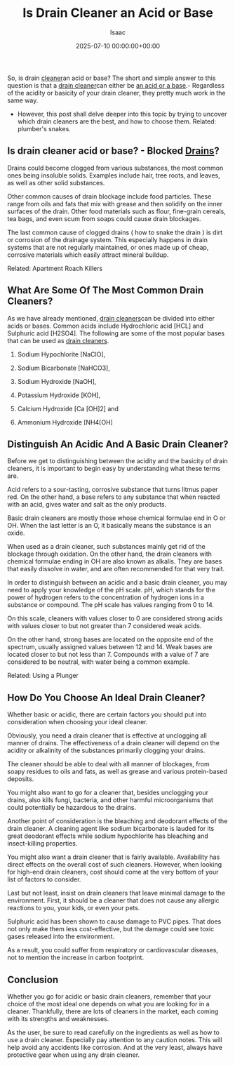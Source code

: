﻿---
title: Is Drain Cleaner an Acid or Base
description: So,is drain cleaner an acid or base?The short and simple answer to this question is that a drain cleaner can either be an acid or a base . - Regardless of the...
slug: /is-drain-cleaner-an-acid-or-base/
date: 2025-07-10 00:00:00+00:00
lastmod: 2025-07-10 00:00:00+03:00
author: Isaac
categories:
- Drains
- Guide
tags:
- drains
- drain
- cleaner
layout: post
---

So, is drain [cleaner](https://pestpolicy.com/best-drain-cleaner/)an acid or base? The short and simple answer to this question is that a [drain cleaner](https://pestpolicy.com/best-drain-cleaner//)can either be [an acid or a base](https://van.physics.illinois.edu/qa/listing.php?id=491&t=acids-and-bases-in-drain-cleaner).- Regardless of the acidity or basicity of your drain cleaner, they pretty much work in the same way.

- However, this post shall delve deeper into this topic by trying to uncover which drain cleaners are the best, and how to choose them. Related: plumber's snakes.

##  Is drain cleaner acid or base? - Blocked [Drains](https://pestpolicy.com/best-shower-drain-cleaner/)?

Drains could become clogged from various substances, the most common ones being insoluble solids. Examples include hair, tree roots, and leaves, as well as other solid substances.

Other common causes of drain blockage include food particles. These range from oils and fats that mix with grease and then solidify on the inner surfaces of the drain. Other food materials such as flour, fine-grain cereals, tea bags, and even scum from soaps could cause drain blockages.

The last common cause of clogged drains ( how to snake the drain ) is dirt or corrosion of the drainage system. This especially happens in drain systems that are not regularly maintained, or ones made up of cheap, corrosive materials which easily attract mineral buildup.

Related: Apartment Roach Killers

##  What Are Some Of The Most Common Drain Cleaners?

As we have already mentioned, [drain cleaners](https://pestpolicy.com/best-drain-cleaner//)can be divided into either acids or bases. Common acids include Hydrochloric acid [HCL] and Sulphuric acid [H2SO4]. The following are some of the most popular bases that can be used as [drain cleaners](https://pestpolicy.com/how-drain-cleaners-work/).

1. Sodium Hypochlorite [NaClO],

2. Sodium Bicarbonate [NaHCO3],

3. Sodium Hydroxide [NaOH],

4. Potassium Hydroxide [KOH],

5. Calcium Hydroxide [Ca [OH]2] and

6. Ammonium Hydroxide [NH4[OH]

##  Distinguish An Acidic And A Basic Drain Cleaner?

Before we get to distinguishing between the acidity and the basicity of drain cleaners, it is important to begin easy by understanding what these terms are.

Acid refers to a sour-tasting, corrosive substance that turns litmus paper red. On the other hand, a base refers to any substance that when reacted with an acid, gives water and salt as the only products.

Basic drain cleaners are mostly those whose chemical formulae end in O or OH. When the last letter is an O, it basically means the substance is an oxide.

When used as a drain cleaner, such substances mainly get rid of the blockage through oxidation. On the other hand, the drain cleaners with chemical formulae ending in OH are also known as alkalis. They are bases that easily dissolve in water, and are often recommended for that very trait.

In order to distinguish between an acidic and a basic drain cleaner, you may need to apply your knowledge of the pH scale. pH, which stands for the power of hydrogen refers to the concentration of hydrogen ions in a substance or compound. The pH scale has values ranging from 0 to 14.

On this scale, cleaners with values closer to 0 are considered strong acids with values closer to but not greater than 7 considered weak acids.

On the other hand, strong bases are located on the opposite end of the spectrum, usually assigned values between 12 and 14. Weak bases are located closer to but not less than 7. Compounds with a value of 7 are considered to be neutral, with water being a common example.

Related: Using a Plunger

##  How Do You Choose An Ideal Drain Cleaner?

Whether basic or acidic, there are certain factors you should put into consideration when choosing your ideal cleaner.

Obviously, you need a drain cleaner that is effective at unclogging all manner of drains. The effectiveness of a drain cleaner will depend on the acidity or alkalinity of the substances primarily clogging your drains.

The cleaner should be able to deal with all manner of blockages, from soapy residues to oils and fats, as well as grease and various protein-based deposits.

You might also want to go for a cleaner that, besides unclogging your drains, also kills fungi, bacteria, and other harmful microorganisms that could potentially be hazardous to the drains.

Another point of consideration is the bleaching and deodorant effects of the drain cleaner. A cleaning agent like sodium bicarbonate is lauded for its great deodorant effects while sodium hypochlorite has bleaching and insect-killing properties.

You might also want a drain cleaner that is fairly available. Availability has direct effects on the overall cost of such cleaners. However, when looking for high-end drain cleaners, cost should come at the very bottom of your list of factors to consider.

Last but not least, insist on drain cleaners that leave minimal damage to the environment. First, it should be a cleaner that does not cause any allergic reactions to you, your kids, or even your pets.

Sulphuric acid has been shown to cause damage to PVC pipes. That does not only make them less cost-effective, but the damage could see toxic gases released into the environment.

As a result, you could suffer from respiratory or cardiovascular diseases, not to mention the increase in carbon footprint.

##  Conclusion

Whether you go for acidic or basic drain cleaners, remember that your choice of the most ideal one depends on what you are looking for in a cleaner. Thankfully, there are lots of cleaners in the market, each coming with its strengths and weaknesses.

As the user, be sure to read carefully on the ingredients as well as how to use a drain cleaner. Especially pay attention to any caution notes. This will help avoid any accidents like corrosion. And at the very least, always have protective gear when using any drain cleaner.

